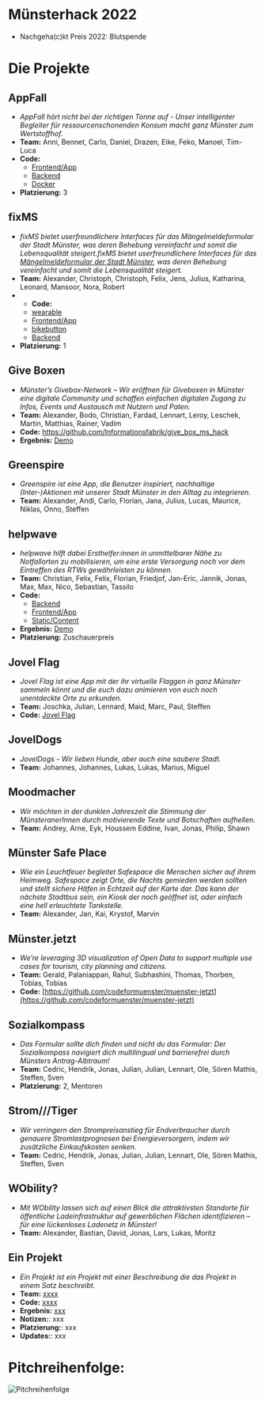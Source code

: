 # Münsterhack 2022

- Nachgeha(c)kt Preis 2022: Blutspende

# Die Projekte

## AppFall

- _AppFall hört nicht bei der richtigen Tonne auf - Unser intelligenter Begleiter für ressourcenschonenden Konsum macht ganz Münster zum Wertstoffhof._
- **Team:** Anni, Bennet, Carlo, Daniel, Drazen, Eike, Feko, Manoel, Tim-Luca
- **Code:**
  - [Frontend/App](https://github.com/eikaramba/appfall-frontend)
  - [Backend](https://github.com/lagmoellertim/appfall-backend)
  - [Docker](https://github.com/lagmoellertim/appfall-db)
- **Platzierung:** 3

## fixMS

- _fixMS bietet userfreundlichere Interfaces für das Mängelmeldeformular der Stadt Münster, was deren Behebung vereinfacht und somit die Lebensqualität steigert.fixMS bietet userfreundlichere Interfaces für das [Mängelmeldeformular der Stadt Münster](https://www.stadt-muenster.de/maengelmeldung), was deren Behebung vereinfacht und somit die Lebensqualität steigert._
- **Team:** Alexander, Christoph, Christoph, Felix, Jens, Julius, Katharina, Leonard, Mansoor, Nora, Robert
- - **Code:**
  - [wearable](https://github.com/Fix-MS/wearable)
  - [Frontend/App](https://github.com/Fix-MS/app)
  - [bikebutton](https://github.com/Fix-MS/bikebutton)
  - [Backend](https://github.com/Fix-MS/backend)
- **Platzierung:** 1

## Give Boxen

- _Münster’s Givebox-Network – Wir eröffnen für Giveboxen in Münster eine digitale Community und schaffen einfachen digitalen Zugang zu Infos, Events und Austausch mit Nutzern und Paten._
- **Team:** Alexander, Bodo, Christian, Fardad, Lennart, Leroy, Leschek, Martin, Matthias, Rainer, Vadim
- **Code:** https://github.com/Informationsfabrik/give_box_ms_hack
- **Ergebnis:** [Demo](https://givebox-ms.de)

## Greenspire

- _Greenspire ist eine App, die Benutzer inspiriert, nachhaltige (Inter-)Aktionen mit unserer Stadt Münster in den Alltag zu integrieren._
- **Team:** Alexander, Andi, Carlo, Florian, Jana, Julius, Lucas, Maurice, Niklas, Onno, Steffen

## helpwave

- _helpwave hilft dabei Ersthelfer:innen in unmittelbarer Nähe zu Notfallorten zu mobilisieren, um eine erste Versorgung noch vor dem Eintreffen des RTWs gewährleisten zu können._
- **Team:** Christian, Felix, Felix, Florian, Friedjof, Jan-Eric, Jannik, Jonas, Max, Max, Nico, Sebastian, Tassilo
- **Code:**
  - [Backend](https://github.com/Just-another-Muensterhack/helpwave-backend.git)
  - [Frontend/App](https://github.com/Just-another-Muensterhack/helpwave-backend.git)
  - [Static/Content](https://github.com/Just-another-Muensterhack/helpwave-static.git)
- **Ergebnis:** [Demo](https://helpwave.de)
- **Platzierung:** Zuschauerpreis

## Jovel Flag

- _Jovel Flag ist eine App mit der ihr virtuelle Flaggen in ganz Münster sammeln könnt und die euch dazu animieren von euch noch unentdeckte Orte zu erkunden._
- **Team:** Joschka, Julian, Lennard, Maid, Marc, Paul, Steffen
- **Code:** [Jovel Flag](https://github.com/JovelFlag/JovelFlag)

## JovelDogs

- _JovelDogs - Wir lieben Hunde, aber auch eine saubere Stadt._
- **Team:** Johannes, Johannes, Lukas, Lukas, Marius, Miguel

## Moodmacher

- _Wir möchten in der dunklen Jahreszeit die Stimmung der MünsteranerInnen durch motivierende Texte und Botschaften aufhellen._
- **Team:** Andrey, Arne, Eyk, Houssem Eddine, Ivan, Jonas, Philip, Shawn

## Münster Safe Place

- _Wie ein Leuchtfeuer begleitet Safespace die Menschen sicher auf ihrem Heimweg. Safespace zeigt Orte, die Nachts gemieden werden sollten und stellt sichere Häfen in Echtzeit auf der Karte dar. Das kann der nächste Stadtbus sein, ein Kiosk der noch geöffnet ist, oder einfach eine hell erleuchtete Tankstelle._
- **Team:** Alexander, Jan, Kai, Krystof, Marvin

## Münster.jetzt

- _We’re leveraging 3D visualization of Open Data to support multiple use cases for tourism, city planning and citizens._
- **Team:** Gerald, Palaniappan, Rahul, Subhashini, Thomas, Thorben, Tobias, Tobias
- **Code:** [https://github.com/codeformuenster/muenster-jetzt](https://github.com/codeformuenster/muenster-jetzt)

## Sozialkompass

- _Das Formular sollte dich finden und nicht du das Formular: Der Sozialkompass navigiert dich multilingual und barrierefrei durch Münsters Antrag-Albtraum!_
- **Team:** Cedric, Hendrik, Jonas, Julian, Julian, Lennart, Ole, Sören Mathis, Steffen, Sven
- **Platzierung:** 2, Mentoren

## Strom///Tiger

- _Wir verringern den Strompreisanstieg für Endverbraucher durch genauere Stromlastprognosen bei Energieversorgern, indem wir zusätzliche Einkaufskosten senken._
- **Team:** Cedric, Hendrik, Jonas, Julian, Julian, Lennart, Ole, Sören Mathis, Steffen, Sven

## WObility?

- _Mit WObility lassen sich auf einen Blick die attraktivsten Standorte für öffentliche Ladeinfrastruktur auf gewerblichen Flächen identifizieren – für eine lückenloses Ladenetz in Münster!_
- **Team:** Alexander, Bastian, David, Jonas, Lars, Lukas, Moritz

## Ein Projekt

- _Ein Projekt ist ein Projekt mit einer Beschreibung die das Projekt in einem Satz beschreibt._
- **Team:** [xxxx](xxxx)
- **Code:** [xxxx](xxxx)
- **Ergebnis:** [xxx](xxx)
- **Notizen:**: xxx
- **Platzierung:**: xxx
- **Updates:**: xxx


# Pitchreihenfolge:

![Pitchreihenfolge](./images/pitchreihenfolge2022.jpg)
